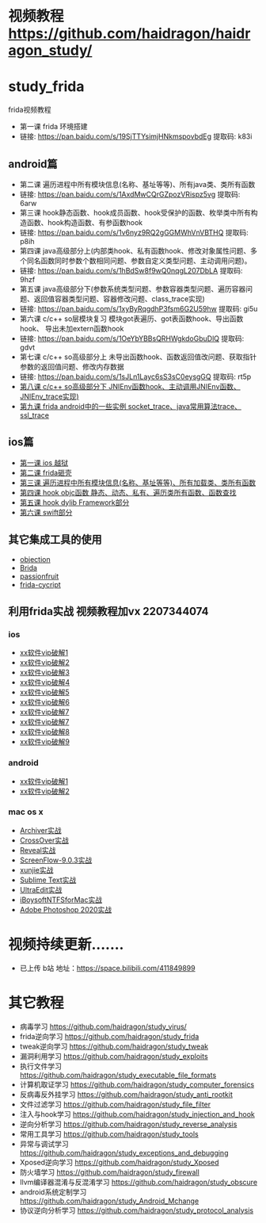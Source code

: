 # 视频教程 https://github.com/haidragon/haidragon_study/
# study_frida  
frida视频教程
* 第一课 frida 环境搭建
* 链接: https://pan.baidu.com/s/19SjTTYsimjHNkmspovbdEg 提取码: k83i
## android篇
* 第二课 遍历进程中所有模块信息(名称、基址等等)、所有java类、类所有函数
* 链接: https://pan.baidu.com/s/1AxdMwCQrGZpozVRispz5vg 提取码: 6arw
* 第三课 hook静态函数、hook成员函数、hook受保护的函数、枚举类中所有构造函数、hook构造函数、有参函数hook
* 链接: https://pan.baidu.com/s/1v6nyz9RQ2gGGMWhVnVBTHQ 提取码: p8ih  
* 第四课 java高级部分上(内部类hook、私有函数hook、修改对象属性问题、多个同名函数同时参数个数相同问题、参数自定义类型问题、主动调用问题)。
* 链接: https://pan.baidu.com/s/1hBdSw8f9wQ0nqgL207DbLA 提取码: 9hzf  
* 第五课 java高级部分下(参数系统类型问题、参数容器类型问题、遍历容器问题、返回值容器类型问题、容器修改问题、class_trace实现)
* 链接: https://pan.baidu.com/s/1xyByRqgdhP3fsm6G2U59hw 提取码: gi5u
* 第六课 c/c++ so层模块复习 模块got表遍历、got表函数hook、导出函数hook、 导出未加extern函数hook
* 链接: https://pan.baidu.com/s/1OeYbYBBsQRHWgkdoGbuDlQ 提取码: gdvt  
* 第七课 c/c++ so高级部分上 未导出函数hook、函数返回值改问题、获取指针参数的返回值问题、修改内存数据
* 链接: https://pan.baidu.com/s/1sJLn1Layc6sS3sC0eysgGQ 提取码: rt5p
* [第八课 c/c++ so高级部分下 JNIEnv函数hook、主动调用JNIEnv函数、JNIEnv_trace实现)](https://github.com/haidragon/study_frida/blob/master/study_frida/ch8/ch8.md)
* [第九课 frida android中的一些实例 socket_trace、java常用算法trace、ssl_trace](https://github.com/haidragon/study_frida/blob/master/study_frida/ch9/ch9.md)
## ios篇
* [第一课 ios 越狱](https://github.com/haidragon/study_reverse_analysis) 
* [第二课 frida砸壳](https://github.com/haidragon/study_frida/blob/master/study_frida/ios/page1/page.md)
* [第三课 遍历进程中所有模块信息(名称、基址等等)、所有加载类、类所有函数](https://github.com/haidragon/study_frida/blob/master/study_frida/ios/page3/page.md)
* [第四课 hook objc函数 静态、动态、私有、遍历类所有函数、函数查找](https://github.com/haidragon/study_frida/blob/master/study_frida/ios/page4/page.md)
* [第五课 hook dylib Framework部分](https://github.com/haidragon/study_frida/blob/master/study_frida/ios/page5/page.md) 
* [第六课 swift部分](https://github.com/haidragon/study_tweak)
## 其它集成工具的使用
* [objection](https://github.com/haidragon/study_tools)
* [Brida](https://github.com/haidragon/study_tools)
* [passionfruit](https://github.com/haidragon/study_tools)
* [frida-cycript ](https://github.com/haidragon/study_tools)
## 利用frida实战 视频教程加vx 2207344074
### ios
* [xx软件vip破解1](https://github.com/haidragon/study_frida/blob/master/study_frida/frida%E5%AE%9E%E6%88%98/%E7%9B%B8%E4%BA%B2%E5%AF%86.ipa/page.md)
* [xx软件vip破解2](https://github.com/haidragon/study_frida/blob/master/study_frida/frida%E5%AE%9E%E6%88%98/%E4%BC%B4%E5%BF%83%E5%A9%9A%E6%81%8B.ipa/page.md)
* [xx软件vip破解3](https://github.com/haidragon/study_frida/blob/master/study_frida/frida%E5%AE%9E%E6%88%98/%E5%A6%96%E5%A8%86%E4%BA%A4%E5%8F%8B.ipa/page.md)
* [xx软件vip破解4](https://github.com/haidragon/study_frida/blob/master/study_frida/frida%E5%AE%9E%E6%88%98/%E5%8D%88%E5%A4%9C%E6%9C%89%E7%BA%A6.ipa/page.md)
* [xx软件vip破解5](https://github.com/haidragon/study_frida/blob/master/study_frida/frida%E5%AE%9E%E6%88%98/iLove%E5%A9%9A%E6%81%8B.ipa/page.md)
* [xx软件vip破解6](https://github.com/haidragon/study_frida/blob/master/study_frida/frida%E5%AE%9E%E6%88%98/%E4%BC%B4%E5%BF%83.ipa/page.md)
* [xx软件vip破解7](https://github.com/haidragon/study_frida/blob/master/study_frida/frida%E5%AE%9E%E6%88%98/%E7%BA%A6%E8%81%8A%E5%91%97.ipa/page.md)
* [xx软件vip破解7](https://github.com/haidragon/study_frida/blob/master/study_frida/frida%E5%AE%9E%E6%88%98/%E7%BA%A6%E8%81%8A%E5%91%97.ipa/page.md)
* [xx软件vip破解8](https://github.com/haidragon/study_frida/blob/master/study_frida/frida%E5%AE%9E%E6%88%98/%E6%8E%A2%E6%8E%A2.ipa/page.md)
* [xx软件vip破解9](https://github.com/haidragon/study_frida/blob/master/study_frida/frida%E5%AE%9E%E6%88%98/ios/%E4%B8%96%E7%BA%AA%E4%BD%B3%E7%BC%98.ipa/page.md)
### android
* [xx软件vip破解1](https://github.com/haidragon/study_frida/blob/master/study_frida/frida%E5%AE%9E%E6%88%98/android/%E4%BC%B4%E5%BF%83.apk/page.md)
* [xx软件vip破解2](https://github.com/haidragon/study_frida/blob/master/study_frida/frida%E5%AE%9E%E6%88%98/android/%E7%A7%98%E7%88%B1.apk/page.md)
### mac os x
* [Archiver实战](https://github.com/haidragon/study_frida/blob/master/study_frida/frida%E5%AE%9E%E6%88%98/mac/Archiver.ipa/page.md)
* [CrossOver实战](https://github.com/haidragon/study_frida/blob/master/study_frida/frida%E5%AE%9E%E6%88%98/mac/CrossOVer_/readme.md)
* [Reveal实战](https://github.com/haidragon/study_frida/blob/master/study_frida/frida%E5%AE%9E%E6%88%98/mac/Reveal/readme.md)
* [ScreenFlow-9.0.3实战](https://github.com/haidragon/study_frida/blob/master/study_frida/frida%E5%AE%9E%E6%88%98/mac/ScreenFlow-9.0.3/readme.md)
* [xunjie实战](https://github.com/haidragon/study_frida/blob/master/study_frida/frida%E5%AE%9E%E6%88%98/mac/xunjie/readme.md)
* [Sublime Text实战](https://github.com/haidragon/study_frida/tree/master/study_frida/frida%E5%AE%9E%E6%88%98/mac/Sublime%20Text/readme.md)
* [UltraEdit实战](https://github.com/haidragon/study_frida/blob/master/study_frida/frida%E5%AE%9E%E6%88%98/mac/Ultra_Edit/readme.md)
* [iBoysoftNTFSforMac实战](https://github.com/haidragon/study_frida/blob/master/study_frida/frida%E5%AE%9E%E6%88%98/mac/iBoysoftNTFSforMac/readme.md)
* [Adobe Photoshop 2020实战](https://github.com/haidragon/study_frida/blob/master/study_frida/frida%E5%AE%9E%E6%88%98/mac/Adobe_Photoshop_2020/readme.md)
# 视频持续更新.......  
* 已上传 b站 地址：https://space.bilibili.com/411849899
# 其它教程
* 病毒学习 https://github.com/haidragon/study_virus/
* frida逆向学习 https://github.com/haidragon/study_frida
* tweak逆向学习 https://github.com/haidragon/study_tweak
* 漏洞利用学习 https://github.com/haidragon/study_exploits
* 执行文件学习 https://github.com/haidragon/study_executable_file_formats
* 计算机取证学习 https://github.com/haidragon/study_computer_forensics
* 反病毒反外挂学习 https://github.com/haidragon/study_anti_rootkit
* 文件过滤学习 https://github.com/haidragon/study_file_filter
* 注入与hook学习 https://github.com/haidragon/study_injection_and_hook
* 逆向分析学习 https://github.com/haidragon/study_reverse_analysis
* 常用工具学习 https://github.com/haidragon/study_tools
* 异常与调试学习 https://github.com/haidragon/study_exceptions_and_debugging
* Xposed逆向学习 https://github.com/haidragon/study_Xposed
* 防火墙学习 https://github.com/haidragon/study_firewall
* llvm编译器混淆与反混淆学习 https://github.com/haidragon/study_obscure
* android系统定制学习 https://github.com/haidragon/study_Android_Mchange
* 协议逆向分析学习 https://github.com/haidragon/study_protocol_analysis
  
